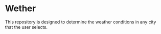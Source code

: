 # Wether
 This repository is designed to determine the weather conditions in any city that the user selects.
